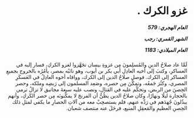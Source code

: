 <h1 dir="rtl">غزو الكرك  .</h1>

<h5 dir="rtl">العام الهجري:  579

الشهر القمري: رجب

العام الميلادي: 1183</h5>

<p dir="rtl">لَمَّا عاد صلاحُ الدينِ والمُسلِمونَ مِن غزوةِ بيسان تجَهَّزوا لغزو الكركِ، فسار إليه في العساكرِ، وكتبَ إلى أخيه العادِلِ أبي بكر بن أيوب، وهو نائبُه بمصر، يأمُرُه بالخروج بجميعِ العساكر إلى الكرك. فوصل صلاحُ الدين إلى الكرك، ووافاه أخوه العادِلُ في العَسكَرِ المصري، وكثُرَ جَمعُه، وتمكَّنَ مِن حصره، وصَعِد المسلمون إلى رَبضِه وملكه، وحصر الحِصنَ من الربض، وتحكَّم عليه في القتال، ونصب عليه سبعةَ مجانيق لا تزالُ ترمي بالحجارة ليلًا ونهارًا، وكان صلاحُ الدين يظُنُّ أن الفرنجَ لا يمكِّنونَه مِن حصر الكَركِ، وأنهم يبذُلونَ جُهدَهم في رَدِّه عنهم، فلم يستصحِبْ معه من آلاتِ الحصارِ ما يكفي لمثلِ ذلك الحِصنِ العظيمِ والمَعقِلِ المنيع، فرحَلَ عنه منتصف شعبان.</p></br>
